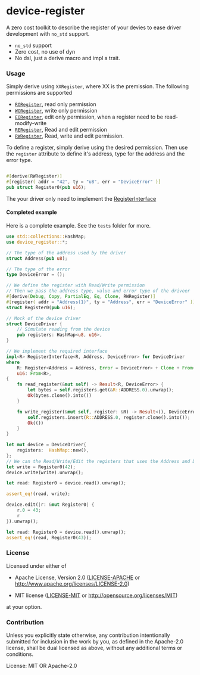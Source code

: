 # device-register

A zero cost toolkit to describe the register of your devies to ease driver development with `no_std` support.
* `no_std` support
* Zero cost, no use of dyn
* No dsl, just a derive macro and impl a trait.

### Usage
Simply derive using `XXRegister`, where XX is the premission.
The following permissions are supported
* [`RORegister`](device_register::RORegister), read only permission
* [`WORegister`](device_register::WORegister), write only permission
* [`EORegister`](device_register::EORegister), edit only permission, when a register need to be read-modify-write
* [`RERegister`](device_register::RERegister), Read and edit permission
* [`RWRegister`](device_register::RWRegister), Read, write and edit permission.

To define a register, simply derive using the desired permission.
Then use the `register` attribute to define it's address, type for the address and the error type.
```rust

#[derive(RWRegister)]
#[register( addr = "42", ty = "u8", err = "DeviceError" )]
pub struct Register0(pub u16);
```
The your driver only need to implement the [RegisterInterface](device_register::RegisterInterface)

#### Completed example
Here is a complete example. See the `tests` folder for more.
```rust
use std::collections::HashMap;
use device_register::*;

// The type of the address used by the driver
struct Address(pub u8);

// The type of the error
type DeviceError = ();

// We define the register with Read/Write permission
// Then we pass the address type, value and error type of the driveer
#[derive(Debug, Copy, PartialEq, Eq, Clone, RWRegister)]
#[register( addr = "Address(1)", ty = "Address", err = "DeviceError" )]
struct Register0(pub u16);

// Mock of the device driver
struct DeviceDriver {
    // Simulate reading from the device
    pub registers: HashMap<u8, u16>,
}

// We implement the required interface
impl<R> RegisterInterface<R, Address, DeviceError> for DeviceDriver
where
    R: Register<Address = Address, Error = DeviceError> + Clone + From<u16>,
    u16: From<R>,
{
    fn read_register(&mut self) -> Result<R, DeviceError> {
        let bytes = self.registers.get(&R::ADDRESS.0).unwrap();
        Ok(bytes.clone().into())
    }

    fn write_register(&mut self, register: &R) -> Result<(), DeviceError> {
        self.registers.insert(R::ADDRESS.0, register.clone().into());
        Ok(())
    }
}

let mut device = DeviceDriver{
    registers:  HashMap::new(),
};
// We can the Read/Write/Edit the registers that uses the Address and DeviceError types.
let write = Register0(42);
device.write(write).unwrap();

let read: Register0 = device.read().unwrap();

assert_eq!(read, write);

device.edit(|r: &mut Register0| {
    r.0 = 43;
    r
}).unwrap();

let read: Register0 = device.read().unwrap();
assert_eq!(read, Register0(43));

```

### License
Licensed under either of
- Apache License, Version 2.0 ([LICENSE-APACHE](LICENSE-APACHE) or
  http://www.apache.org/licenses/LICENSE-2.0)

- MIT license ([LICENSE-MIT](LICENSE-MIT) or http://opensource.org/licenses/MIT)

at your option.

### Contribution
Unless you explicitly state otherwise, any contribution intentionally submitted for inclusion in the work by you, as defined in the Apache-2.0 license, shall be dual licensed as above, without any additional terms or conditions.


License: MIT OR Apache-2.0
